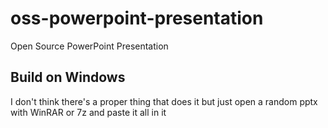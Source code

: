 # oss-powerpoint-presentation
Open Source PowerPoint Presentation

## Build on Windows
I don't think there's a proper thing that does it
but just open a random pptx with WinRAR or 7z and paste it all in it
